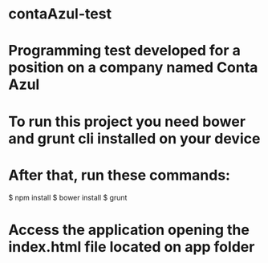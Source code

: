 # contaAzul-test
# Programming test developed for a position on a company named Conta Azul

# To run this project you need bower and grunt cli installed on your device

# After that, run these commands:

$ npm install
$ bower install
$ grunt

# Access the application opening the index.html file located on app folder